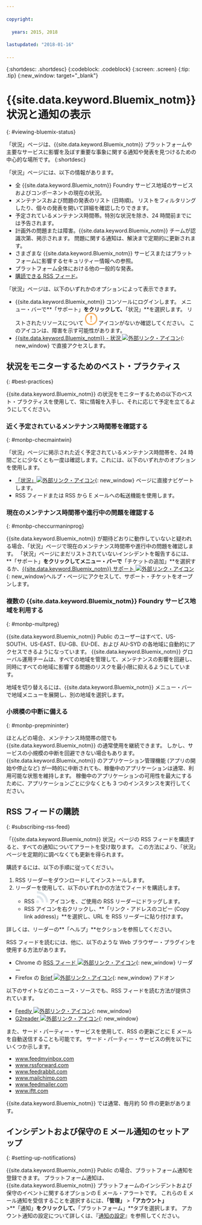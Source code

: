 ```yaml
---

copyright:

  years: 2015, 2018

lastupdated: "2018-01-16"

---
```


{:shortdesc: .shortdesc}
{:codeblock: .codeblock}
{:screen: .screen}
{:tip: .tip}
{:new_window: target="_blank"}

# {{site.data.keyword.Bluemix_notm}} 状況と通知の表示
{: #viewing-bluemix-status}

「状況」ページは、{{site.data.keyword.Bluemix_notm}} プラットフォームや主要なサービスに影響を及ぼす重要な事象に関する通知や発表を見つけるための中心的な場所です。
{:shortdesc}

「状況」ページには、以下の情報があります。

  * 全 {{site.data.keyword.Bluemix_notm}} Foundry サービス地域のサービスおよびコンポーネントの現在の状況。
  * メンテナンスおよび問題の発表のリスト (日時順)。 リストをフィルタリングしたり、個々の発表を開いて詳細を確認したりできます。
  * 予定されているメンテナンス時間帯。特別な状況を除き、24 時間前までには予告されます。
  * 計画外の問題または障害。{{site.data.keyword.Bluemix_notm}} チームが認識次第、掲示されます。 問題に関する通知は、解決まで定期的に更新されます。
  * さまざまな {{site.data.keyword.Bluemix_notm}} サービスまたはプラットフォームに影響するセキュリティー情報への参照。
  * プラットフォーム全体における他の一般的な発表。
  * [購読できる RSS フィード](#subscribing-rss-feed)。

「状況」ページは、以下のいずれかのオプションによって表示できます。

  * {{site.data.keyword.Bluemix_notm}} コンソールにログインします。 メニュー・バーで**「サポート」**をクリックして、**「状況」**を選択します。 リストされたリソースについて ![問題](images/some_issues.svg) アイコンがないか確認してください。 このアイコンは、障害を示す可能性があります。
  * [{{site.data.keyword.Bluemix_notm}} - 状況 ![外部リンク・アイコン](../icons/launch-glyph.svg "外部リンク・アイコン")](https://console.bluemix.net/status){: new_window} で直接アクセスします。


## 状況をモニターするためのベスト・プラクティス
{: #best-practices}

{{site.data.keyword.Bluemix_notm}} の状況をモニターするための以下のベスト・プラクティスを使用して、常に情報を入手し、それに応じて予定を立てるようにしてください。

### 近く予定されているメンテナンス時間帯を確認する
{: #monbp-checmaintwin}

「状況」ページに掲示された近く予定されているメンテナンス時間帯を、24 時間ごとに少なくとも一度は確認します。これには、以下のいずれかのオプションを使用します。
* [「状況」![外部リンク・アイコン](../icons/launch-glyph.svg "外部リンク・アイコン")](https://console.bluemix.net/status){: new_window} ページに直接ナビゲートします。
* RSS フィードまたは RSS から E メールへの転送機能を使用します。

### 現在のメンテナンス時間帯や進行中の問題を確認する
{: #monbp-checcurmaninprog}

{{site.data.keyword.Bluemix_notm}} が期待どおりに動作していないと疑われる場合、「状況」ページで現在のメンテナンス時間帯や進行中の問題を確認します。 「状況」ページにまだリストされていないインシデントを報告するには、**「サポート」**をクリックしてメニュー・バーで**「チケットの追加」**を選択するか、[{{site.data.keyword.Bluemix_notm}} サポート ![外部リンク・アイコン](../icons/launch-glyph.svg "外部リンク・アイコン")](http://www.ibm.biz/bluemixsupport){: new_window}ヘルプ・ページにアクセスして、サポート・チケットをオープンします。

### 複数の {{site.data.keyword.Bluemix_notm}} Foundry サービス地域を利用する
{: #monbp-multpreg}

{{site.data.keyword.Bluemix_notm}} Public のユーザーはすべて、US-SOUTH、US-EAST、EU-GB、EU-DE、および AU-SYD の各地域に自動的にアクセスできるようになっています。 {{site.data.keyword.Bluemix_notm}} グローバル運用チームは、すべての地域を管理して、メンテナンスの影響を回避し、同時にすべての地域に影響する問題のリスクを最小限に抑えるようにしています。

地域を切り替えるには、{{site.data.keyword.Bluemix_notm}} メニュー・バーで地域メニューを展開し、別の地域を選択します。

### 小規模の中断に備える
{: #monbp-prepmininter}

ほとんどの場合、メンテナンス時間帯の間でも {{site.data.keyword.Bluemix_notm}} の通常使用を継続できます。 しかし、サービスの小規模の中断を回避できない場合もあります。 {{site.data.keyword.Bluemix_notm}} のアプリケーション管理機能
(アプリの開始や停止など) が一時的に中断されても、稼働中のアプリケーションは通常、利用可能な状態を維持します。 稼働中のアプリケーションの可用性を最大にするために、アプリケーションごとに少なくとも 3 つのインスタンスを実行してください。

## RSS フィードの購読
{: #subscribing-rss-feed}

「{{site.data.keyword.Bluemix_notm}} 状況」ページの RSS フィードを購読すると、すべての通知についてアラートを受け取ります。 この方法により、「状況」ページを定期的に調べなくても更新を得られます。

購読するには、以下の手順に従ってください。

1. RSS リーダーをダウンロードしてインストールします。
2. リーダーを使用して、以下のいずれかの方法でフィードを購読します。
    * RSS ![RSS](images/rss.svg) アイコンを、ご使用の RSS リーダーにドラッグします。
    * RSS アイコンを右クリックし、**「リンク・アドレスのコピー (Copy link address)」**を選択し、URL を RSS リーダーに貼り付けます。

詳しくは、リーダーの**「ヘルプ」**セクションを参照してください。 	   

RSS フィードを読むには、他に、以下のような Web ブラウザー・プラグインを使用する方法があります。
  * Chrome の [RSS フィード ![外部リンク・アイコン](../icons/launch-glyph.svg "外部リンク・アイコン")](http://feeder.co/){: new_window} リーダー
  * Firefox の [Brief ![外部リンク・アイコン](../icons/launch-glyph.svg "外部リンク・アイコン")](https://addons.mozilla.org/en-US/firefox/addon/brief/){: new_window} アドオン

以下のサイトなどのニュース・ソースでも、RSS フィードを読む方法が提供されています。
  * [Feedly ![外部リンク・アイコン](../icons/launch-glyph.svg "外部リンク・アイコン")](http://www.feedly.com/){: new_window}
  * [G2reader ![外部リンク・アイコン](../icons/launch-glyph.svg "外部リンク・アイコン")](http://www.g2reader.com/en/){: new_window}

また、サード・パーティー・サービスを使用して、RSS の更新ごとに E メールを自動送信することも可能です。 サード・パーティー・サービスの例を以下にいくつか示します。

  * www.feedmyinbox.com
  * www.rssforward.com
  * www.feedrabbit.com
  * www.mailchimp.com
  * www.feedmailer.com
  * www.iftt.com

{{site.data.keyword.Bluemix_notm}} では通常、毎月約 50 件の更新があります。


## インシデントおよび保守の E メール通知のセットアップ
{: #setting-up-notifications}

{{site.data.keyword.Bluemix_notm}} Public の場合、プラットフォーム通知を登録できます。 プラットフォーム通知は、{{site.data.keyword.Bluemix_notm}} プラットフォームのインシデントおよび保守のイベントに関するオプションの E メール・アラートです。 これらの E メール通知を受信することを選択するには、**「管理」** >**「アカウント」** >**「通知」**をクリックして、**「プラットフォーム」**タブを選択します。 アカウント通知の設定について詳しくは、『[通知の設定](/docs/account/notifications.html#setting-notifications)』を参照してください。
